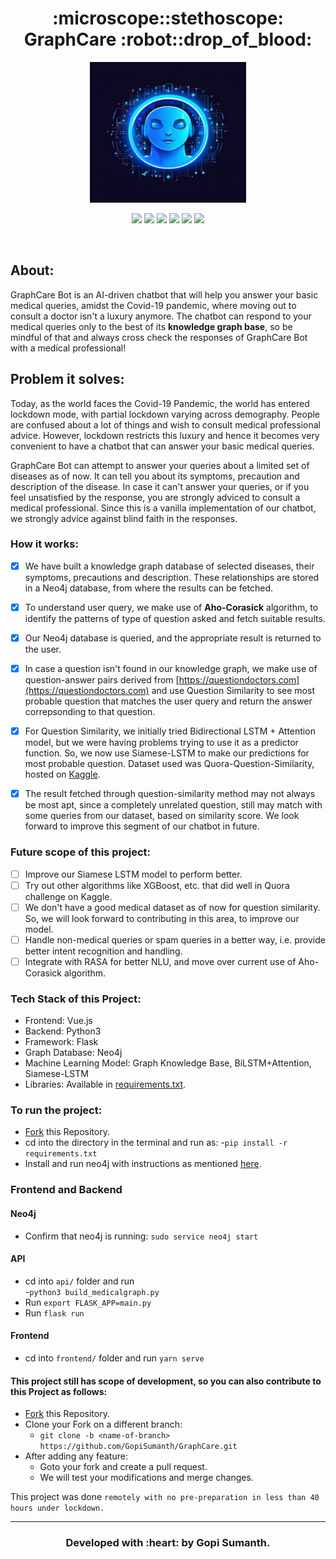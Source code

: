 
<h1 align="center">:microscope::stethoscope: GraphCare :robot::drop_of_blood:</h1>

<div align="center">

<img src="./logo.jpeg" width=250px height=225px/>

<br>

[![](https://img.shields.io/badge/Made_with-Python3-red?style=for-the-badge&logo=python)](https://www.python.org/ "Python3")
[![](https://img.shields.io/badge/Made_with-Keras-red?style=for-the-badge&logo=keras)](https://www.python.org/ "Python3")
[![](https://img.shields.io/badge/Made_with-Flask-red?style=for-the-badge&logo=flask)](https://flask.palletsprojects.com/en/1.1.x/)
[![](https://img.shields.io/badge/Made_with-Vue.js-red?style=for-the-badge&logo=vue.js)](https://www.vue.js/ "Vue.js")
[![](https://img.shields.io/badge/Made_with-Scikit_Learn-red?style=for-the-badge&logo=scikit-learn)](https://www.vue.js/ "Vue.js")
[![](https://img.shields.io/badge/Graph_Database-Neo4j-red?style=for-the-badge&logo=neo4j)](https://www.neo4j.com/ "Neo4j")

<br>

</div>


<h2>About:</h2>

GraphCare Bot is an AI-driven chatbot that will help you answer your basic medical queries, amidst the Covid-19 pandemic, where moving out to consult a doctor isn't a luxury anymore. The chatbot can respond to your medical queries only to the best of its **knowledge graph base**, so be mindful of that and always cross check the responses of GraphCare Bot with a medical professional!

<h2>Problem it solves:</h2>

Today, as the world faces the Covid-19 Pandemic, the world has entered lockdown mode, with partial lockdown varying across demography. People are confused about a lot of things and wish to consult medical professional advice. However, lockdown restricts this luxury and hence it becomes very convenient to have a chatbot that can answer your basic medical queries. 


GraphCare Bot can attempt to answer your queries about a limited set of diseases as of now. It can tell you about its symptoms, precaution and description of the disease. In case it can't answer your queries, or if you feel unsatisfied by the response, you are strongly adviced to consult a medical professional. Since this is a vanilla implementation of our chatbot, we strongly advice against blind faith in the responses.  

### How it works:

* [x] We have built a knowledge graph database of selected diseases, their symptoms, precautions and description. These relationships are stored in a Neo4j database, from where the results can be fetched. 
* [x] To understand user query, we make use of **Aho-Corasick** algorithm, to identify the patterns of type of question asked and fetch suitable results. 
* [x] Our Neo4j database is queried, and the  appropriate result is returned to the user.   
* [x] In case a question isn't found in our knowledge graph, we make use of question-answer pairs derived from [https://questiondoctors.com](https://questiondoctors.com) and use Question Similarity to see most probable question that matches the user query and return the answer correpsonding to that question.
* [x] For Question Similarity, we initially tried Bidirectional LSTM + Attention model, but we were having problems trying to use it as a predictor function. So, we now use Siamese-LSTM to make our predictions for most probable question. Dataset used was Quora-Question-Similarity, hosted on [Kaggle](https://www.kaggle.com/c/quora-question-pairs/data).
* [x] The result fetched through question-similarity method may not always be most apt, since a completely unrelated question, still may match with some queries from our dataset, based on similarity score. We look forward to improve this segment of our chatbot in future.



### Future scope of this project:

* [ ] Improve our Siamese LSTM model to perform better. 
* [ ] Try out other algorithms like XGBoost, etc. that did well in Quora challenge on Kaggle.
* [ ] We don't have a good medical dataset as of now for question similarity. So, we will look forward to contributing in this area, to improve our model.
* [ ] Handle non-medical queries or spam queries in a better way, i.e. provide better intent recognition and handling. 
* [ ] Integrate with RASA for better NLU, and move over current use of Aho-Corasick algorithm. 

### Tech Stack of this Project:

* Frontend: Vue.js
* Backend: Python3
* Framework: Flask
* Graph Database: Neo4j
* Machine Learning Model: Graph Knowledge Base, BiLSTM+Attention, Siamese-LSTM
* Libraries: Available in [requirements.txt](https://github.com/GopiSumanth/GraphCare/blob/master/requirements.txt).

### To run the project:

* [Fork](https://github.com/GopiSumanth/GraphCare) this Repository.
* cd into the directory in the terminal and run as:
  -`pip install -r requirements.txt`
* Install and run neo4j with instructions as mentioned [here](https://www.digitalocean.com/community/tutorials/how-to-install-and-configure-neo4j-on-ubuntu-20-04).

### Frontend and Backend
#### Neo4j
* Confirm that neo4j is running: `sudo service neo4j start`

#### API
* cd into `api/` folder and run   
	-`python3 build_medicalgraph.py`
* Run `export FLASK_APP=main.py`
* Run `flask run`

#### Frontend
* cd into `frontend/` folder and run `yarn serve`


#### This project still has scope of development, so you can also contribute to this Project as follows:
* [Fork](https://github.com/GopiSumanth/GraphCare) this Repository.
* Clone your Fork on a different branch:
	* `git clone -b <name-of-branch> https://github.com/GopiSumanth/GraphCare.git`
* After adding any feature:
	* Goto your fork and create a pull request.
	* We will test your modifications and merge changes.

This project was done `remotely with no pre-preparation in less than 40 hours under lockdown.`

---
<h3 align="center"><b>Developed with :heart: by Gopi Sumanth.</b></h1>
